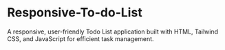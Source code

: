 # Responsive-To-do-List
A responsive, user-friendly Todo List application built with HTML, Tailwind CSS, and JavaScript for efficient task management.
